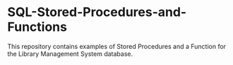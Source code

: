 # SQL-Stored-Procedures-and-Functions
This repository contains examples of Stored Procedures and a Function for the Library Management System database.
